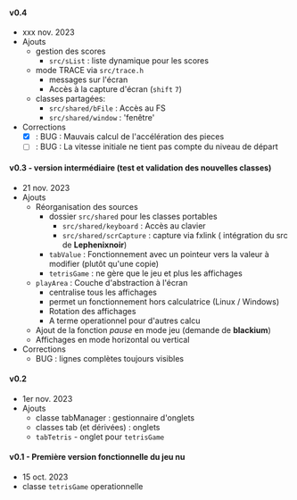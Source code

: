 #### v0.4
* xxx nov. 2023
* Ajouts
    * gestion des scores
        * `src/sList` : liste dynamique pour les scores
    * mode TRACE via `src/trace.h`
        * messages sur l'écran
        * Accès à la capture d'écran (`shift` `7`)        
    * classes partagées:
        * `src/shared/bFile` : Accès au FS
        * `src/shared/window` : 'fenêtre' 
* Corrections
    * [x] : BUG : Mauvais calcul de l'accélération des pieces
    * [ ] : BUG : La vitesse initiale ne tient pas compte du niveau de départ

#### v0.3 - version intermédiaire (test et validation des nouvelles classes)
* 21 nov. 2023
* Ajouts
    * Réorganisation des sources
        * dossier `src/shared` pour les classes portables
            * `src/shared/keyboard` : Accès au clavier
            * `src/shared/scrCapture` : capture via fxlink ( intégration du src de **Lephenixnoir**)
        * `tabValue` : Fonctionnement avec un pointeur vers la valeur à modifier (plutôt qu'une copie)
        * `tetrisGame` : ne gère que le jeu et plus les affichages
    * `playArea` : Couche d'abstraction à l'écran
        * centralise tous les affichages
        * permet un fonctionnement hors calculatrice (Linux / Windows)
        * Rotation des affichages
        * A terme operationnel pour d'autres calcu
    * Ajout de la fonction *pause* en mode jeu (demande de **blackium**)
    * Affichages en mode horizontal ou vertical
* Corrections
    * BUG : lignes complètes toujours visibles

#### v0.2
* 1er nov. 2023
* Ajouts
    * classe tabManager : gestionnaire d'onglets
    * classes tab (et dérivées) : onglets
    * `tabTetris` - onglet pour `tetrisGame`

#### v0.1 - Première version fonctionnelle du jeu nu
* 15 oct. 2023
* classe `tetrisGame` operationnelle

